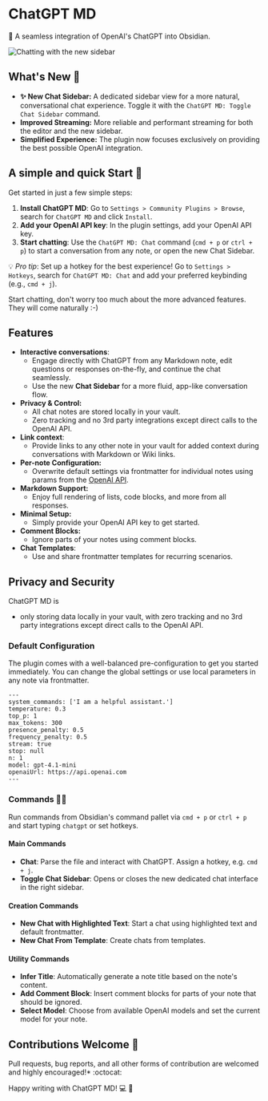 # ChatGPT MD

🚀 A seamless integration of OpenAI's ChatGPT into Obsidian.

![Chatting with the new sidebar](images/chat-with-sidebar.gif)

## What's New 🚀
- **✨ New Chat Sidebar:** A dedicated sidebar view for a more natural, conversational chat experience. Toggle it with the `ChatGPT MD: Toggle Chat Sidebar` command.
- **Improved Streaming:** More reliable and performant streaming for both the editor and the new sidebar.
- **Simplified Experience:** The plugin now focuses exclusively on providing the best possible OpenAI integration.

## A simple and quick Start 🏁
Get started in just a few simple steps:

1.  **Install ChatGPT MD**: Go to `Settings > Community Plugins > Browse`, search for `ChatGPT MD` and click `Install`.
2.  **Add your OpenAI API key**: In the plugin settings, add your OpenAI API key.
3.  **Start chatting**: Use the `ChatGPT MD: Chat` command (`cmd + p` or `ctrl + p`) to start a conversation from any note, or open the new Chat Sidebar.

💡 *Pro tip*: Set up a hotkey for the best experience! Go to `Settings > Hotkeys`, search for `ChatGPT MD: Chat` and add your preferred keybinding (e.g., `cmd + j`).

Start chatting, don't worry too much about the more advanced features. They will come naturally :-)

## Features
* **Interactive conversations**:
  * Engage directly with ChatGPT from any Markdown note, edit questions or responses on-the-fly, and continue the chat seamlessly.
  * Use the new **Chat Sidebar** for a more fluid, app-like conversation flow.
* **Privacy & Control:**
  * All chat notes are stored locally in your vault.
  * Zero tracking and no 3rd party integrations except direct calls to the OpenAI API.
* **Link context**:
  * Provide links to any other note in your vault for added context during conversations with Markdown or Wiki links.
* **Per-note Configuration:**
  * Overwrite default settings via frontmatter for individual notes using params from the [OpenAI API](https://platform.openai.com/docs/api-reference/chat).
* **Markdown Support:**
  * Enjoy full rendering of lists, code blocks, and more from all responses.
* **Minimal Setup:**
  * Simply provide your OpenAI API key to get started.
* **Comment Blocks:**
  * Ignore parts of your notes using comment blocks.
* **Chat Templates**:
  * Use and share frontmatter templates for recurring scenarios.

## Privacy and Security

ChatGPT MD is
- only storing data locally in your vault, with zero tracking and no 3rd party integrations except direct calls to the OpenAI API.

### Default Configuration
The plugin comes with a well-balanced pre-configuration to get you started immediately.
You can change the global settings or use local parameters in any note via frontmatter.
```
---
system_commands: ['I am a helpful assistant.']
temperature: 0.3
top_p: 1
max_tokens: 300
presence_penalty: 0.5
frequency_penalty: 0.5
stream: true
stop: null
n: 1
model: gpt-4.1-mini
openaiUrl: https://api.openai.com
---
```

### Commands 👨‍💻
Run commands from Obsidian's command pallet via `cmd + p` or `ctrl + p` and start typing `chatgpt` or set hotkeys.

#### Main Commands
- **Chat**: Parse the file and interact with ChatGPT. Assign a hotkey, e.g. `cmd + j`.
- **Toggle Chat Sidebar**: Opens or closes the new dedicated chat interface in the right sidebar.

#### Creation Commands
- **New Chat with Highlighted Text**: Start a chat using highlighted text and default frontmatter.
- **New Chat From Template**: Create chats from templates.

#### Utility Commands
- **Infer Title**: Automatically generate a note title based on the note's content.
- **Add Comment Block**: Insert comment blocks for parts of your note that should be ignored.
- **Select Model**: Choose from available OpenAI models and set the current model for your note.

## Contributions Welcome 🤝
Pull requests, bug reports, and all other forms of contribution are welcomed and highly encouraged!* :octocat:

Happy writing with ChatGPT MD! 💻 🎉

